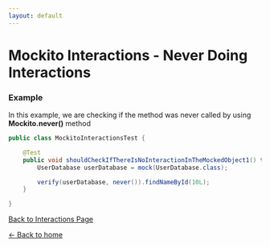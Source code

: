 ```yaml
---
layout: default
---
```


# Mockito Interactions - Never Doing Interactions

### Example

In this example, we are checking if the method was never called by using **Mockito.never()** method

```java
public class MockitoInteractionsTest {

	@Test
	public void shouldCheckIfThereIsNoInteractionInTheMockedObject1() throws Exception {
		UserDatabase userDatabase = mock(UserDatabase.class);

		verify(userDatabase, never()).findNameById(10L);
	}

}
```

[Back to Interactions Page](mockito-number-of-interactions)

[<- Back to home](/)
